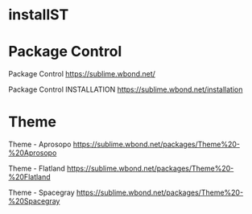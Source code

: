 installST
=========
<body>
<h1>Package Control</h1>

Package Control 
https://sublime.wbond.net/

Package Control INSTALLATION
https://sublime.wbond.net/installation


<h1>Theme</h1>

Theme - Aprosopo
https://sublime.wbond.net/packages/Theme%20-%20Aprosopo

Theme - Flatland
https://sublime.wbond.net/packages/Theme%20-%20Flatland

Theme - Spacegray
https://sublime.wbond.net/packages/Theme%20-%20Spacegray
</body>